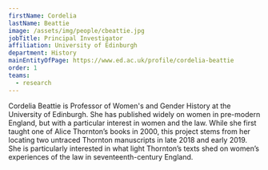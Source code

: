 ```yaml
---
firstName: Cordelia
lastName: Beattie
image: /assets/img/people/cbeattie.jpg
jobTitle: Principal Investigator
affiliation: University of Edinburgh
department: History
mainEntityOfPage: https://www.ed.ac.uk/profile/cordelia-beattie
order: 1
teams:
  - research
---
```


Cordelia Beattie is Professor of Women's and Gender History at the University of Edinburgh. She has published widely on women in pre-modern England, but with a particular interest in women and the law. While she first taught one of Alice Thornton’s books in 2000, this project stems from her locating two untraced Thornton manuscripts in late 2018 and early 2019. She is particularly interested in what light Thornton’s texts shed on women’s experiences of the law in seventeenth-century England.

